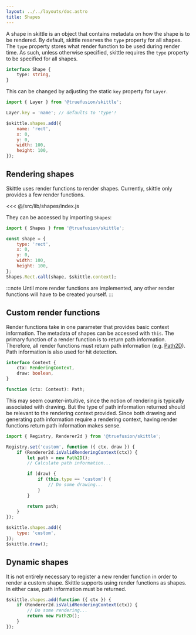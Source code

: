 ```yaml
---
layout: ../../layouts/doc.astro
title: Shapes
---
```


A shape in skittle is an object that contains metadata on how the shape is to be rendered.
By default, skittle reserves the `type` property for all shapes.
The `type` property stores what render function to be used during render time.
As such, unless otherwise specified, skittle requires the `type` property to be specified for all shapes.

```ts
interface Shape {
    type: string,
}
```

This can be changed by adjusting the static `key` property for `Layer`.

```js
import { Layer } from '@truefusion/skittle';

Layer.key = 'name'; // defaults to 'type'!

$skittle.shapes.add({
    name: 'rect',
    x: 0,
    y: 0,
    width: 100,
    height: 100,
});
```

## Rendering shapes 

Skittle uses render functions to render shapes.
Currently, skittle only provides a few render functions.

<<< @/src/lib/shapes/index.js

They can be accessed by importing `Shapes`:

```js
import { Shapes } from '@truefusion/skittle';

const shape = {
    type: 'rect',
    x: 0,
    y: 0,
    width: 100,
    height: 100,
};
Shapes.Rect.call(shape, $skittle.context);
```

:::note
Until more render functions are implemented, any other render functions will have to be created yourself. 
:::

## Custom render functions

Render functions take in one parameter that provides basic context information.
The metadata of shapes can be accessed with `this`.
The primary function of a render function is to return path information.
Therefore, all render functions must return path information (e.g. [Path2D](https://developer.mozilla.org/en-US/docs/Web/API/Path2D/Path2D)).
Path information is also used for hit detection.

```ts
interface Context {
    ctx: RenderingContext,
    draw: boolean,
}

function (ctx: Context): Path; 
```

This may seem counter-intuitive, since the notion of rendering is typically associated with drawing.
But the type of path information returned should be relevant to the rendering context provided. 
Since both drawing and generating path information require a rendering context, having render functions return path information makes sense.

```js
import { Registry, Renderer2d } from '@truefusion/skittle';

Registry.set('custom', function ({ ctx, draw }) {
    if (Renderer2d.isValidRenderingContext(ctx)) {
        let path = new Path2D();
        // Calculate path information...

        if (draw) {
            if (this.type == 'custom') {
                // Do some drawing...
            }
        }

        return path;
    }
});

$skittle.shapes.add({
	type: 'custom',
});
$skittle.draw();
```

## Dynamic shapes

It is not entirely necessary to register a new render function in order to render a custom shape.
Skittle supports using render functions as shapes.
In either case, path information must be returned.

```js
$skittle.shapes.add(function ({ ctx }) {
    if (Renderer2d.isValidRenderingContext(ctx)) {
        // Do some rendering...
        return new Path2D();
    }
});
```

